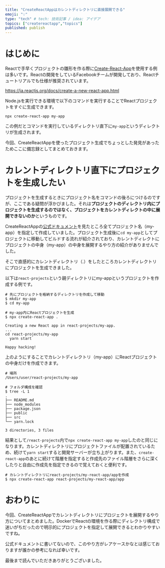 ```yaml
---
title: "CreateReactAppはカレントディレクトリに直接展開できる"
emoji: "💡"
type: "tech" # tech: 技術記事 / idea: アイデア
topics: ["createreactapp","topics"]
published: publish
---
```


# はじめに

Reactで手早くプロジェクトの雛形を作る際に[Create-React-App](https://create-react-app.dev/)を使用する例は多いです。Reactの開発をしているFacebookチームが開発しており、Reactチュートリアルでも仕様が推奨されています。

https://ja.reactjs.org/docs/create-a-new-react-app.html

Node.jsを実行できる環境で以下のコマンドを実行することでReactプロジェクトをすぐに生成できます。

```shell
npx create-react-app my-app
```

この例だとコマンドを実行しているディレクトリ直下に`my-app`というディレクトリが生成されます。

今回、CreateReactAppを使ったプロジェクト生成でちょっとした発見があったためここに備忘録としてまとめておきます。

# カレントディレクトリ直下にプロジェクトを生成したい

プロジェクトを生成するときにプロジェクト名をコマンドの後ろにつけるのですが、ここである疑問が浮かびました。それは**プロジェクトのディレクトリ内にプロジェクトを生成するのではなく、プロジェクトをカレントディレクトの中に展開できないのか**というものです。

CreateReactAppの[公式ドキュメント](https://create-react-app.dev/docs/getting-started)を見たところ全てプロジェクト名（my-app）を指定して作成していました。プロジェクト生成後に`cd my-app`としてプロジェクトに移動してビルドする流れが紹介されており、カレントディレクトにプロジェクトの中身（my-app）の中身を展開するやり方の紹介がありませんでした。

そこで直感的にカレントディレクトリ（.）をしたところカレントディレクトリにプロジェクトを生成できました。

以下は`react-projects`という親ディレクトリにmy-appというプロジェクトを作成する例です。

```shell
# 先にプロジェクトを格納するディレクトリを作成して移動
$ mkdir my-app
$ cd my-app

# my-app内にReactプロジェクトを生成
$ npx create-react-app .

Creating a new React app in react-projects/my-app.
...
cd react-projects/my-app
  yarn start

Happy hacking!
```

上のようにすることでカレントディレクトリ（my-app）にReactプロジェクトの中身だけを作成できます。

```shell
# 場所
/Users/user/react-projects/my-app

# フォルダ構成を確認
$ tree -L 1
.
├── README.md
├── node_modules
├── package.json
├── public
├── src
└── yarn.lock

3 directories, 3 files
```

結果として`/react-projects`内で`npx create-react-app my-app`したのと同じになります。カレントディレクトリにプロジェクトファイルが配置されているため、続けて`yarn start`すると開発サーバーが立ち上がります。また、`create-react-app`のあとに続けて階層を指定すると作成先のファイル階層をさらに深くしたりと自由に作成先を指定できるので覚えておくと便利です。

```shell
# カレントディレクトリにreact-projects/my-react-app/appを作成
$ npx create-react-app react-projects/my-react-app/app
```

# おわりに

今回、CreateReactAppでカレントディレクトリにプロジェクトを展開するやり方についてまとめました。DockerでReactの環境を作る際にディレクトリ構成で迷いがちだったので明示的にプロジェクトを指定して展開できるとわかりやすいですね。

公式ドキュメントに書いてないので、このやり方がレアケースかなとは感じておりますが誰かの参考になれば幸いです。

最後まで読んでいただきありがとうございました。